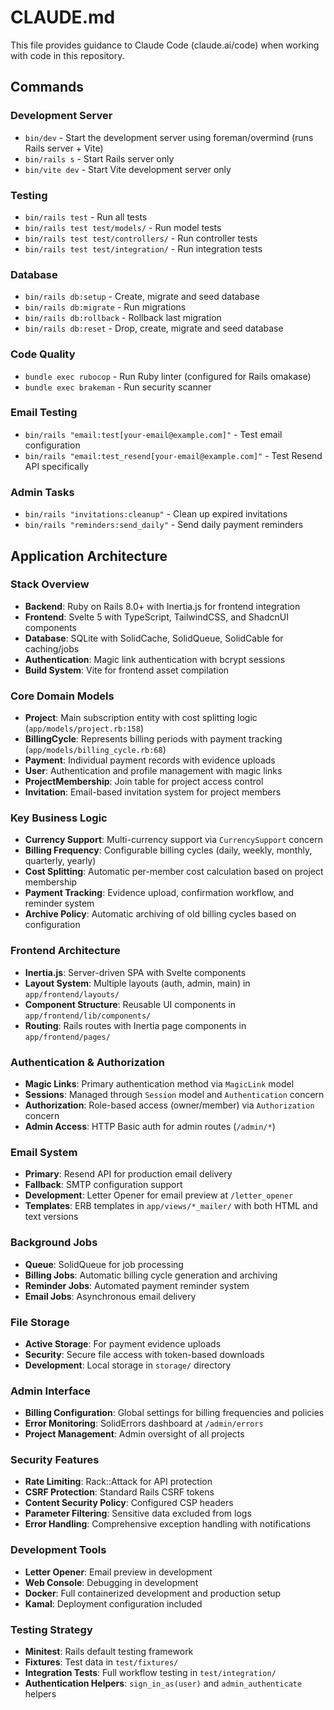 # CLAUDE.md

This file provides guidance to Claude Code (claude.ai/code) when working with code in this repository.

## Commands

### Development Server
- `bin/dev` - Start the development server using foreman/overmind (runs Rails server + Vite)
- `bin/rails s` - Start Rails server only
- `bin/vite dev` - Start Vite development server only

### Testing
- `bin/rails test` - Run all tests
- `bin/rails test test/models/` - Run model tests
- `bin/rails test test/controllers/` - Run controller tests  
- `bin/rails test test/integration/` - Run integration tests

### Database
- `bin/rails db:setup` - Create, migrate and seed database
- `bin/rails db:migrate` - Run migrations
- `bin/rails db:rollback` - Rollback last migration
- `bin/rails db:reset` - Drop, create, migrate and seed database

### Code Quality
- `bundle exec rubocop` - Run Ruby linter (configured for Rails omakase)
- `bundle exec brakeman` - Run security scanner

### Email Testing
- `bin/rails "email:test[your-email@example.com]"` - Test email configuration
- `bin/rails "email:test_resend[your-email@example.com]"` - Test Resend API specifically

### Admin Tasks
- `bin/rails "invitations:cleanup"` - Clean up expired invitations
- `bin/rails "reminders:send_daily"` - Send daily payment reminders

## Application Architecture

### Stack Overview
- **Backend**: Ruby on Rails 8.0+ with Inertia.js for frontend integration
- **Frontend**: Svelte 5 with TypeScript, TailwindCSS, and ShadcnUI components
- **Database**: SQLite with SolidCache, SolidQueue, SolidCable for caching/jobs
- **Authentication**: Magic link authentication with bcrypt sessions
- **Build System**: Vite for frontend asset compilation

### Core Domain Models
- **Project**: Main subscription entity with cost splitting logic (`app/models/project.rb:158`)
- **BillingCycle**: Represents billing periods with payment tracking (`app/models/billing_cycle.rb:68`) 
- **Payment**: Individual payment records with evidence uploads
- **User**: Authentication and profile management with magic links
- **ProjectMembership**: Join table for project access control
- **Invitation**: Email-based invitation system for project members

### Key Business Logic
- **Currency Support**: Multi-currency support via `CurrencySupport` concern
- **Billing Frequency**: Configurable billing cycles (daily, weekly, monthly, quarterly, yearly)
- **Cost Splitting**: Automatic per-member cost calculation based on project membership
- **Payment Tracking**: Evidence upload, confirmation workflow, and reminder system
- **Archive Policy**: Automatic archiving of old billing cycles based on configuration

### Frontend Architecture
- **Inertia.js**: Server-driven SPA with Svelte components
- **Layout System**: Multiple layouts (auth, admin, main) in `app/frontend/layouts/`
- **Component Structure**: Reusable UI components in `app/frontend/lib/components/`
- **Routing**: Rails routes with Inertia page components in `app/frontend/pages/`

### Authentication & Authorization
- **Magic Links**: Primary authentication method via `MagicLink` model
- **Sessions**: Managed through `Session` model and `Authentication` concern
- **Authorization**: Role-based access (owner/member) via `Authorization` concern  
- **Admin Access**: HTTP Basic auth for admin routes (`/admin/*`)

### Email System
- **Primary**: Resend API for production email delivery
- **Fallback**: SMTP configuration support
- **Development**: Letter Opener for email preview at `/letter_opener`
- **Templates**: ERB templates in `app/views/*_mailer/` with both HTML and text versions

### Background Jobs
- **Queue**: SolidQueue for job processing
- **Billing Jobs**: Automatic billing cycle generation and archiving
- **Reminder Jobs**: Automated payment reminder system
- **Email Jobs**: Asynchronous email delivery

### File Storage
- **Active Storage**: For payment evidence uploads
- **Security**: Secure file access with token-based downloads
- **Development**: Local storage in `storage/` directory

### Admin Interface
- **Billing Configuration**: Global settings for billing frequencies and policies
- **Error Monitoring**: SolidErrors dashboard at `/admin/errors`
- **Project Management**: Admin oversight of all projects

### Security Features
- **Rate Limiting**: Rack::Attack for API protection
- **CSRF Protection**: Standard Rails CSRF tokens
- **Content Security Policy**: Configured CSP headers
- **Parameter Filtering**: Sensitive data excluded from logs
- **Error Handling**: Comprehensive exception handling with notifications

### Development Tools
- **Letter Opener**: Email preview in development
- **Web Console**: Debugging in development
- **Docker**: Full containerized development and production setup
- **Kamal**: Deployment configuration included

### Testing Strategy
- **Minitest**: Rails default testing framework
- **Fixtures**: Test data in `test/fixtures/`
- **Integration Tests**: Full workflow testing in `test/integration/`
- **Authentication Helpers**: `sign_in_as(user)` and `admin_authenticate` helpers